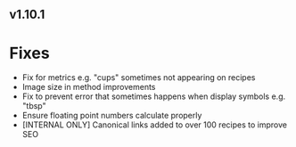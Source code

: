 v1.10.1
---

# Fixes

- Fix for metrics e.g. "cups" sometimes not appearing on recipes
- Image size in method improvements
- Fix to prevent error that sometimes happens when display symbols e.g. "tbsp"
- Ensure floating point numbers calculate properly
- [INTERNAL ONLY] Canonical links added to over 100 recipes to improve SEO
